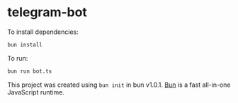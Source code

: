 # telegram-bot

To install dependencies:

```bash
bun install
```

To run:

```bash
bun run bot.ts
```

This project was created using `bun init` in bun v1.0.1. [Bun](https://bun.sh) is a fast all-in-one JavaScript runtime.
